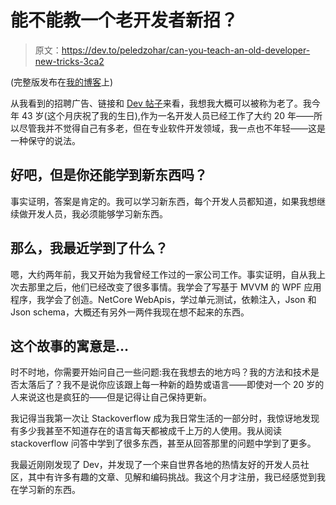 # 能不能教一个老开发者新招？

> 原文：<https://dev.to/peledzohar/can-you-teach-an-old-developer-new-tricks-3ca2>

(完整版发布在[我的博客](https://zoharpeled.wordpress.com/2019/09/25/can-you-teach-an-old-developer-new-tricks/)上)

从我看到的招聘广告、链接和 [Dev 帖子](https://dev.to/moopet/what-s-my-age-again-14eh)来看，我想我大概可以被称为老了。我今年 43 岁(这个月庆祝了我的生日),作为一名开发人员已经工作了大约 20 年——所以尽管我并不觉得自己有多老，但在专业软件开发领域，我一点也不年轻——这是一种保守的说法。

## 好吧，但是你还能学到新东西吗？

事实证明，答案是肯定的。我可以学习新东西，每个开发人员都知道，如果我想继续做开发人员，我必须能够学习新东西。

## 那么，我最近学到了什么？

嗯，大约两年前，我又开始为我曾经工作过的一家公司工作。事实证明，自从我上次去那里之后，他们已经改变了很多事情。我学会了写基于 MVVM 的 WPF 应用程序，我学会了创造。NetCore WebApis，学过单元测试，依赖注入，Json 和 Json schema，大概还有另外一两件我现在想不起来的东西。

## 这个故事的寓意是…

时不时地，你需要开始问自己一些问题:我在我想去的地方吗？我的方法和技术是否太落后了？我不是说你应该跟上每一种新的趋势或语言——即使对一个 20 岁的人来说这也是疯狂的——但是记得让自己保持更新。

我记得当我第一次让 Stackoverflow 成为我日常生活的一部分时，我惊讶地发现有多少我甚至不知道存在的语言每天都被成千上万的人使用。我从阅读 stackoverflow 问答中学到了很多东西，甚至从回答那里的问题中学到了更多。

我最近刚刚发现了 Dev，并发现了一个来自世界各地的热情友好的开发人员社区，其中有许多有趣的文章、见解和编码挑战。我这个月才注册，我已经感觉到我在学习新的东西。